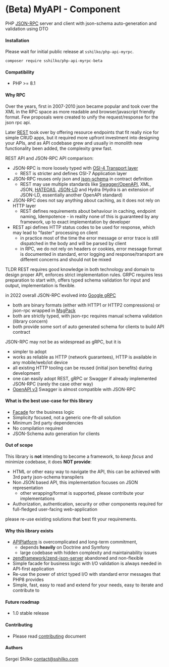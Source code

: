 <!---
This file is part of the sshilko/php-api-myrpc package.

(c) Sergei Shilko <contact@sshilko.com>

MIT License

For the full copyright and license information, please view the LICENSE
file that was distributed with this source code.

@license https://opensource.org/licenses/mit-license.php MIT
-->
(Beta) MyAPI - Component
=================
<!--
<p align="left">
	<img src="https://img.shields.io/badge/status-active-success" alt="Project status - beta">
	<a href="https://packagist.org/packages/sshilko/php-api-myrpc-beta"><img src="https://poser.pugx.org/sshilko/php-api-myrpc-beta/v/stable" alt="Latest Stable Version"></a>
	<a href="https://packagist.org/packages/sshilko/php-api-myrpc-beta/stats"><img src="https://poser.pugx.org/sshilko/php-api-myrpc-beta/downloads" alt="Total Downloads"></a>
	<a href="https://packagist.org/packages/sshilko/php-api-myrpc-beta"><img src="https://poser.pugx.org/sshilko/php-api-myrpc-beta/require/php" alt="PHP Required Version"></a>
	<a href="https://choosealicense.com/licenses/mit/"><img src="https://poser.pugx.org/sshilko/php-api-myrpc-beta/license" alt="MIT License"></a>
    <a href="https://psalm.dev/docs/running_psalm/command_line_usage/#shepherd">
    <img src="https://shepherd.dev/github/sshilko/php-api-myrpc-beta/coverage.svg" alt="Psalm Coverage"></a>
    <img src="https://hits.seeyoufarm.com/api/count/incr/badge.svg?url=https%3A%2F%2Fgithub.com%2Fsshilko%2Fphp-sql-mydb&count_bg=%2379C83D&title_bg=%23555555&icon=&icon_color=%23E7E7E7&title=hits&edge_flat=false"/>
    <img src="https://img.shields.io/github/languages/code-size/sshilko/php-api-myrpc-beta" alt="Code size">
    <br />
    <img src="https://raw.githubusercontent.com/sshilko/php-api-myrpc-beta/pages/php/phpunit/phpunit-coverage-badge.svg" alt="PHPUnit coverage" />
    <img src="https://raw.githubusercontent.com/sshilko/php-api-myrpc-beta/pages/php/phpunit/phpunit-coverage-badge-classes.svg" alt="PHPUnit classes coverage" />
    <img src="https://raw.githubusercontent.com/sshilko/php-api-myrpc-beta/pages/php/phpunit/phpunit-coverage-badge-lines.svg" alt="PHPUnit lines coverage" />
    <img src="https://raw.githubusercontent.com/sshilko/php-api-myrpc-beta/pages/php/phpunit/phpunit-coverage-badge-methods.svg" alt="PHPUnit methods coverage" />
    <br/>
    <a href="https://sshilko.com/php-api-myrpc-beta/php/phan/"><img src="https://github.com/sshilko/php-api-myrpc-beta/actions/workflows/phpphan.yml/badge.svg" alt="Phan build"></a>
    <a href="https://sshilko.com/php-api-myrpc-beta/php/psalm/"><img src="https://github.com/sshilko/php-api-myrpc-beta/actions/workflows/phppsalm.yml/badge.svg" alt="Psalm build"></a>
    <a href="https://sshilko.com/php-api-myrpc-beta/php/phpmd/"><img src="https://github.com/sshilko/php-api-myrpc-beta/actions/workflows/phpmd.yml/badge.svg" alt="PHPMd build"></a>
    <a href="https://sshilko.com/php-api-myrpc-beta/php/phpstan/"><img src="https://github.com/sshilko/php-api-myrpc-beta/actions/workflows/phpstan.yml/badge.svg" alt="PHPStan build"></a>
    <a href="https://sshilko.com/php-api-myrpc-beta/php/phpcs/"><img src="https://github.com/sshilko/php-api-myrpc-beta/actions/workflows/phpcs.yml/badge.svg" alt="PHPCodeSniffer build"></a>
    <a href="https://sshilko.com/php-api-myrpc-beta/php/phpdoc/"><img src="https://github.com/sshilko/php-api-myrpc-beta/actions/workflows/phpdoc.yml/badge.svg" alt="PHPDocumentor build"></a>
    <a href="https://sshilko.com/php-api-myrpc-beta/php/pdepend/"><img src="https://github.com/sshilko/php-api-myrpc-beta/actions/workflows/phppdepend.yml/badge.svg" alt="Pdepend build"></a>
    <a href="https://sshilko.com/php-api-myrpc-beta/php/phpunit/html/"><img src="https://github.com/sshilko/php-api-myrpc-beta/actions/workflows/phpunit.yml/badge.svg" alt="PHPUnit build"></a>
    <a href="https://github.com/sshilko/php-api-myrpc-beta/actions/workflows/phpunit81.yml"><img src="https://github.com/sshilko/php-api-myrpc-beta/actions/workflows/phpunit81.yml/badge.svg" alt="8.1 PHPUnit build"></a>
    <a href="https://github.com/sshilko/php-api-myrpc-beta/actions/workflows/github-pages.yml"><img src="https://github.com/sshilko/php-api-myrpc-beta/actions/workflows/github-pages.yml/badge.svg" alt="GithubPages build"></a>
    <br/>
    </p>
</p>
-->

PHP [JSON-RPC](https://www.jsonrpc.org) server and client with json-schema auto-generation and validation using DTO 

#### Installation

Please wait for initial public release at `sshilko/php-api-myrpc`.
```
composer require sshilko/php-api-myrpc-beta
```

#### Compatibility

- PHP >= 8.1

#### Why RPC

Over the years, first in 2007-2010 json became popular and took over the XML in the RPC space as more readable
and browser/javascript friendly format. Few proposals were created to unify the request/response for the json rpc api.

Later [REST](https://en.wikipedia.org/wiki/Representational_state_transfer) took over by offering resource endpoints
that fit really nice for simple CRUD apps, but it required more upfront investment into designing your APIs,
and as API codebase grew and usually in monolith new functionality been added, the complexity grew fast.

REST API and JSON-RPC API comparison:
- JSON-RPC is more loosely typed with [OSI-4 Transport layer](https://en.wikipedia.org/wiki/OSI_model)
  - REST is stricter and defines OSI-7 Application layer
- JSON-RPC reuses only json and [json-schema](https://json-schema.org) in contract definition
  - REST may use multiple standards like [Swagger/OpenAPI](https://swagger.io), XML, JSON, [HATEOAS](https://en.wikipedia.org/wiki/HATEOAS), [JSON-LD](https://json-ld.org) and Hydra (Hydra is an extension of JSON-LD, essentially another OpenAPI standard) 
- JSON-RPC does not say anything about caching, as it does not rely on HTTP layer
  - REST defines requirements about behaviour in caching, endpoint naming, Idempotence - in reality none of this is guaranteed by any framework, up to exact implementation by developer
- REST api defines HTTP status codes to be used for response, which may lead to "faster" processing on client
  - in practice most of the time the error message or error trace is still dispatched in the body and will be parsed by client
  - in RPC, we do not rely on headers or cookies, error message format is documented in standard, error logging and response/transport are different concerns and should not be mixed

TLDR
REST requires good knowledge in both technology and domain to design proper API, enforces strict implementation rules.
GRPC requires less preparation to start with, offers typed schema validation for input and output, implementation is flexible.

in 2022 overall JSON-RPC evolved into [Google gRPC](https://grpc.io)
- both are binary formats (either with HTTP1 or HTTP2 compressions) or json-rpc wrapped in [MsgPack](https://msgpack.org/index.html)
- both are strictly typed, with json-rpc requires manual schema validation (library concern)
- both provide some sort of auto generated schema for clients to build API contract

JSON-RPC may not be as widespread as gRPC, but it is
- simpler to adopt
- works as reliable as HTTP (network guarantees), HTTP is available in any mobile/web/iot device
- all existing HTTP tooling can be reused (initial json benefits) during development
- one can easily adopt REST, gRPC or Swagger if already implemented JSON-RPC (rarely the case other way)
- [OpenAPI v3](https://swagger.io/specification/) Swagger is almost compatible with JSON-RPC 

#### What is the best use-case for this library

- [Facade](https://en.wikipedia.org/wiki/Facade_pattern) for the business logic
- Simplicity focused, not a generic one-fit-all solution
- Minimum 3rd party dependencies
- No compilation required
- JSON-Schema auto generation for clients

#### Out of scope

This library is **not** intending to become a framework, to *keep focus* and minimize codebase, it does **NOT provide**:

- HTML or other easy way to navigate the API, this can be achieved with 3rd party json-schema transpilers
- Non JSON based API, this implementation focuses on JSON representation
  - other wrapping/format is supported, please contribute your implementations
- Authorization, authentication, security or other components required for full-fledged user-facing web-application

please re-use existing solutions that best fit your requirements.

#### Why this library exists

* [APIPlatform](https://api-platform.com) is overcomplicated and long-term commitment, 
  * depends **heavily** on Doctrine and Symfony
  * large codebase with hidden complexity and maintainability issues
* [zendframework/zend-json-server](https://github.com/zendframework/zend-json-server) abandoned and non-flexible
* Simple facade for business logic with I/O validation is always needed in API-first application
* Re-use the power of strict typed I/O with standard error messages that PHP8 provides
* Simple, fast, easy to read and extend for your needs, easy to iterate and contribute to

#### Future roadmap

- 1.0 stable release

#### Contributing

* Please read [contributing](CONTRIBUTING) document

#### Authors

Sergei Shilko <contact@sshilko.com>
